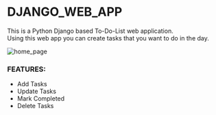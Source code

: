 # DJANGO_WEB_APP

This is a Python Django based To-Do-List web application.<br>
Using this web app you can create tasks
that you want to do in the day.

![home_page](https://user-images.githubusercontent.com/60694717/106382672-28eabe00-63e7-11eb-826f-fbfa6e2363e0.png)

### FEATURES:
<ul>
<li>Add Tasks</li>
<li>Update Tasks</li>
<li>Mark Completed</li>
<li>Delete Tasks</li>
</ul>
